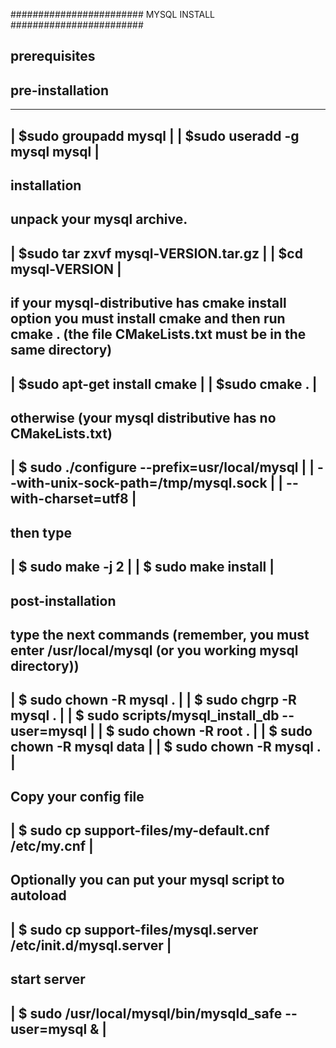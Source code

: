  ########################
 MYSQL INSTALL
 ########################

 prerequisites 
 --------------

 
 pre-installation
 ----------------
 ------------------------------------------------------------------------
 | $sudo groupadd mysql							|
 | $sudo useradd -g mysql mysql						|
 ------------------------------------------------------------------------

 
 installation
 -----------------
 unpack your mysql archive.
 ------------------------------------------------------------------------
 | $sudo tar zxvf mysql-VERSION.tar.gz					|
 | $cd mysql-VERSION							|
 ------------------------------------------------------------------------

 if your mysql-distributive has cmake install option you
 must install cmake and then run cmake .
 (the file CMakeLists.txt must be in the same directory)
 ------------------------------------------------------------------------
 | $sudo apt-get install cmake						|
 | $sudo cmake .							|
 ------------------------------------------------------------------------ 

 otherwise (your mysql distributive has no CMakeLists.txt)
 ------------------------------------------------------------------------ 
 | $ sudo ./configure --prefix=usr/local/mysql				|
 |		      --with-unix-sock-path=/tmp/mysql.sock	   	|
 |	              --with-charset=utf8				|
 ------------------------------------------------------------------------
 
 then type
 ------------------------------------------------------------------------ 
 | $ sudo make -j 2							|
 | $ sudo make install							|
 ------------------------------------------------------------------------


 post-installation
 ------------------
 type the next commands
 (remember, you must enter /usr/local/mysql (or you working mysql directory))
 ------------------------------------------------------------------------ 
 | $ sudo chown -R mysql .						|
 | $ sudo chgrp -R mysql .						|
 | $ sudo scripts/mysql_install_db --user=mysql				|
 | $ sudo chown -R root .						|
 | $ sudo chown -R mysql data						|
 | $ sudo chown -R mysql .						|
 ------------------------------------------------------------------------
 
 Copy your config file
 ------------------------------------------------------------------------ 
 | $ sudo cp support-files/my-default.cnf /etc/my.cnf			|
 ------------------------------------------------------------------------

  Optionally you can put your mysql script to autoload
 ------------------------------------------------------------------------
 | $ sudo cp support-files/mysql.server /etc/init.d/mysql.server    	|
 ------------------------------------------------------------------------

 start server
 ------------------------------------------------------------------------
 | $ sudo /usr/local/mysql/bin/mysqld_safe --user=mysql & 		|
 ------------------------------------------------------------------------ 